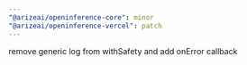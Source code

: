 ```yaml
---
"@arizeai/openinference-core": minor
"@arizeai/openinference-vercel": patch
---
```


remove generic log from withSafety and add onError callback
